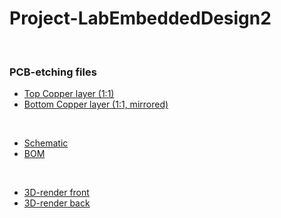 # Project-LabEmbeddedDesign2

<br/>

### PCB-etching files
- [Top Copper layer (1:1)](https://github.com/Fescron/Project-LabEmbeddedDesign2/blob/master/hardware/project-embeddedSystemDesign2/pdf/project-embeddedSystemDesign2-F_Cu.pdf)
- [Bottom Copper layer (1:1, mirrored)](https://github.com/Fescron/Project-LabEmbeddedDesign2/blob/master/hardware/project-embeddedSystemDesign2/pdf/project-embeddedSystemDesign2-B_Cu-mirrored.pdf)

<br/>

- [Schematic](https://github.com/Fescron/Project-LabEmbeddedDesign2/blob/master/hardware/project-embeddedSystemDesign2/pdf/project-embeddedSystemDesign2.pdf)
- [BOM](https://github.com/Fescron/Project-LabEmbeddedDesign2/blob/master/hardware/project-embeddedSystemDesign2/bom/bom-custom-gecko-v1-0.pdf)

<br/>

- [3D-render front](https://raw.githubusercontent.com/Fescron/Project-LabEmbeddedDesign2/master/hardware/project-embeddedSystemDesign2/3d-renders/project-embeddedSystemDesign2.png)
- [3D-render back](https://raw.githubusercontent.com/Fescron/Project-LabEmbeddedDesign2/master/hardware/project-embeddedSystemDesign2/3d-renders/project-embeddedSystemDesign2-back.png)
